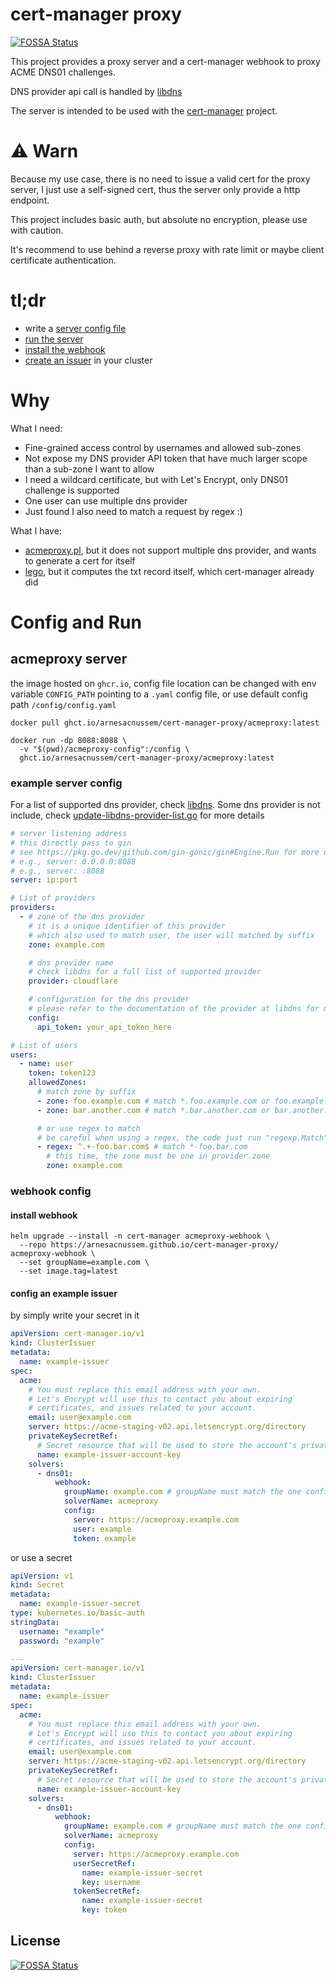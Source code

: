 # cert-manager proxy
[![FOSSA Status](https://app.fossa.com/api/projects/git%2Bgithub.com%2Farnesacnussem%2Fcert-manager-proxy.svg?type=shield)](https://app.fossa.com/projects/git%2Bgithub.com%2Farnesacnussem%2Fcert-manager-proxy?ref=badge_shield)


This project provides a proxy server and a cert-manager webhook to proxy ACME DNS01 challenges.

DNS provider api call is handled by [libdns](https://github.com/libdns/libdns)

The server is intended to be used with the [cert-manager](https://github.com/cert-manager/cert-manager) project.

# ⚠ Warn

Because my use case, there is no need to issue a valid cert for the proxy server, I just use a self-signed cert, thus
the server only provide a http endpoint.

This project includes basic auth, but absolute no encryption, please use with caution.

It's recommend to use behind a reverse proxy with rate limit or maybe client certificate authentication.

# tl;dr

- write a [server config file](#example-server-config)
- [run the server](#acmeproxy-server)
- [install the webhook](#install-webhook)
- [create an issuer](#config-an-example-issuer) in your cluster

# Why

What I need:

- Fine-grained access control by usernames and allowed sub-zones
- Not expose my DNS provider API token that have much larger scope than a sub-zone I want to allow
- I need a wildcard certificate, but with Let's Encrypt, only DNS01 challenge is supported
- One user can use multiple dns provider
- Just found I also need to match a request by regex :)

What I have:

- [acmeproxy.pl](https://github.com/madcamel/acmeproxy.pl), but it does not support multiple dns provider, and wants to
  generate a cert for itself
- [lego](https://github.com/go-acme/lego), but it computes the txt record itself, which cert-manager already did

# Config and Run

## acmeproxy server

the image hosted on `ghcr.io`, config file location can be changed with env variable `CONFIG_PATH` pointing to a `.yaml`
config file, or use default config path `/config/config.yaml`

```shell
docker pull ghct.io/arnesacnussem/cert-manager-proxy/acmeproxy:latest
```

```shell
docker run -dp 8088:8088 \
  -v "$(pwd)/acmeproxy-config":/config \
  ghct.io/arnesacnussem/cert-manager-proxy/acmeproxy:latest
```

### example server config

For a list of supported dns provider, check [libdns](https://github.com/libdns).
Some dns provider is not include,
check [update-libdns-provider-list.go](./update-libdns-provider-list.go) for more details

```yaml
# server listening address
# this directly pass to gin
# see https://pkg.go.dev/github.com/gin-gonic/gin#Engine.Run for more detail
# e.g., server: 0.0.0.0:8088
# e.g., server: :8088
server: ip:port

# List of providers
providers:
  - # zone of the dns provider
    # it is a unique identifier of this provider
    # which also used to match user, the user will matched by suffix
    zone: example.com

    # dns provider name
    # check libdns for a full list of supported provider
    provider: cloudflare

    # configuration for the dns provider
    # please refer to the documentation of the provider at libdns for more details
    config:
      api_token: your_api_token_here

# List of users
users:
  - name: user
    token: token123
    allowedZones:
      # match zone by suffix
      - zone: foo.example.com # match *.foo.example.com or foo.example.com
      - zone: bar.another.com # match *.bar.another.com or bar.another.com

      # or use regex to match
      # be careful when using a regex, the code just run "regexp.Match"
      - regex: ^.+-foo.bar.com$ # match *-foo.bar.com
        # this time, the zone must be one in provider.zone
        zone: example.com
```

### webhook config

#### install webhook

```shell
helm upgrade --install -n cert-manager acmeproxy-webhook \
  --repo https://arnesacnussem.github.io/cert-manager-proxy/ acmeproxy-webhook \
  --set groupName=example.com \
  --set image.tag=latest
```

#### config an example issuer

by simply write your secret in it

```yaml
apiVersion: cert-manager.io/v1
kind: ClusterIssuer
metadata:
  name: example-issuer
spec:
  acme:
    # You must replace this email address with your own.
    # Let's Encrypt will use this to contact you about expiring
    # certificates, and issues related to your account.
    email: user@example.com
    server: https://acme-staging-v02.api.letsencrypt.org/directory
    privateKeySecretRef:
      # Secret resource that will be used to store the account's private key.
      name: example-issuer-account-key
    solvers:
      - dns01:
          webhook:
            groupName: example.com # groupName must match the one configured on webhook deployment (see Helm chart's values) !
            solverName: acmeproxy
            config:
              server: https://acmeproxy.example.com
              user: example
              token: example
```

or use a secret

```yaml
apiVersion: v1
kind: Secret
metadata:
  name: example-issuer-secret
type: kubernetes.io/basic-auth
stringData:
  username: "example"
  password: "example"

---
apiVersion: cert-manager.io/v1
kind: ClusterIssuer
metadata:
  name: example-issuer
spec:
  acme:
    # You must replace this email address with your own.
    # Let's Encrypt will use this to contact you about expiring
    # certificates, and issues related to your account.
    email: user@example.com
    server: https://acme-staging-v02.api.letsencrypt.org/directory
    privateKeySecretRef:
      # Secret resource that will be used to store the account's private key.
      name: example-issuer-account-key
    solvers:
      - dns01:
          webhook:
            groupName: example.com # groupName must match the one configured on webhook deployment (see Helm chart's values) !
            solverName: acmeproxy
            config:
              server: https://acmeproxy.example.com
              userSecretRef:
                name: example-issuer-secret
                key: username
              tokenSecretRef:
                name: example-issuer-secret
                key: token
```

## License
[![FOSSA Status](https://app.fossa.com/api/projects/git%2Bgithub.com%2Farnesacnussem%2Fcert-manager-proxy.svg?type=large)](https://app.fossa.com/projects/git%2Bgithub.com%2Farnesacnussem%2Fcert-manager-proxy?ref=badge_large)